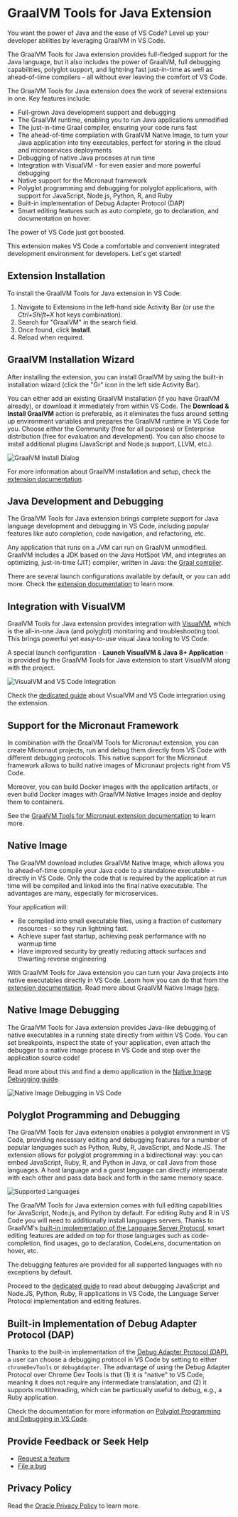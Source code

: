 # GraalVM Tools for Java Extension

You want the power of Java and the ease of VS Code?
Level up your developer abilities by leveraging GraalVM in VS Code.

The GraalVM Tools for Java extension provides full-fledged support for the Java language, but it also includes the power of GraalVM, full
debugging capabilities, polyglot support, and lightning fast just-in-time as well as ahead-of-time compilers - all without ever leaving the comfort of VS Code.

<!-- insert some thrilling image from VS Code -->

The GraalVM Tools for Java extension does the work of several extensions in one. Key features include:
* Full-grown Java development support and debugging
* The GraalVM runtime, enabling you to run Java applications unmodified
* The just-in-time Graal compiler, ensuring your code runs fast
* The ahead-of-time compilation with GraalVM Native Image, to turn your Java application into tiny executables, perfect for storing in the cloud and microservices deployments
* Debugging of native Java proceses at run time
* Integration with VisualVM - for even easier and more powerful debugging
* Native support for the Micronaut framework
* Polyglot programming and debugging for polyglot applications, with support for JavaScript, Node.js, Python, R, and Ruby
* Built-in implementation of Debug Adapter Protocol (DAP)
* Smart editing features such as auto complete, go to declaration, and documentation on hover.

The power of VS Code just got boosted.

This extension makes VS Code a comfortable and convenient integrated development environment for developers.
Let's get started!

## Extension Installation

To install the GraalVM Tools for Java extension in VS Code:

1. Navigate to Extensions in the left-hand side Activity Bar (or use the _Ctrl+Shift+X_ hot keys combination).
2. Search for "GraalVM" in the search field.
3. Once found, click **Install**.
4. Reload when required.

## GraalVM Installation Wizard

After installing the extension, you can install GraalVM by using the built-in installation wizard (click the "Gr" icon in the left side Activity Bar).

You can either add an existing GraalVM installation (if you have GraalVM already), or download it immediately from within VS Code.
The **Download & Install GraalVM** action is preferable, as it eliminates the fuss around setting up environment variables and prepares the GraalVM runtime in VS Code for you.
Choose either the Community (free for all purposes) or Enterprise distribution (free for evaluation and development). You can also choose to install additional plugins (JavaScript and Node.js support, LLVM, etc.).

![GraalVM Install Dialog](images/graalvm_install_actions.png)

For more information about GraalVM installation and setup, check the [extension documentation](https://www.graalvm.org/dev/tools/vscode/graalvm-extension/#graalvm-installation-wizard).

## Java Development and Debugging

The GraalVM Tools for Java extension brings complete support for Java language development and debugging in VS Code, including popular features like auto completion, code navigation, and refactoring, etc.

Any application that runs on a JVM can run on GraalVM unmodified.
GraalVM includes a JDK based on the Java HotSpot VM, and integrates an optimizing, just-in-time (JIT) compiler, written in Java: the [Graal compiler](https://www.graalvm.org/dev/reference-manual/compiler/).

There are several launch configurations available by default, or you can add more.
Check the [extension documentation](https://www.graalvm.org/dev/tools/vscode/graalvm-extension/#java-development-and-debugging) to learn more.

## Integration with VisualVM

GraalVM Tools for Java extension provides integration with [VisualVM](https://visualvm.github.io), which is the all-in-one Java (and polyglot) monitoring and troubleshooting tool.
This brings powerful yet easy-to-use visual Java tooling to VS Code.

A special launch configuration - **Launch VisualVM & Java 8+ Application** - is provided by the GraalVM Tools for Java extension to start VisualVM along with the project.

![VisualVM and VS Code Integration](images/vscode_visualvm.png)

Check the [dedicated guide](https://www.graalvm.org/dev/tools/vscode/graalvm/visualvm-integration/) about VisualVM and VS Code integration using the extension.

## Support for the Micronaut Framework

In combination with the GraalVM Tools for Micronaut extension, you can create Micronaut projects, run and debug them directly from VS Code with different debugging protocols.
This native support for the Micronaut framework allows to build native images of Micronaut projects right from VS Code.

Moreover, you can build Docker images with the application artifacts, or even build Docker images with GraalVM Native Images inside and deploy them to containers.

See the [GraalVM Tools for Micronaut extension documentation](https://www.graalvm.org/dev/tools/vscode/micronaut-extension/) to learn more.

## Native Image

The GraalVM download includes GraalVM Native Image, which allows you to ahead-of-time compile your Java code to a standalone executable - directly in VS Code.
Only the code that is required by the application at run time will be compiled and linked into the final native executable.
The advantages are many, especially for microservices.

Your application will:
* Be compiled into small executable files, using a fraction of customary resources - so they run lightning fast.
* Achieve super fast startup, achieving peak performance with no warmup time
* Have improved security by greatly reducing attack surfaces and thwarting reverse engineering

With GraalVM Tools for Java extension you can turn your Java projects into native executables directly in VS Code.
Learn how you can do that from the [extension documentation](https://www.graalvm.org/dev/tools/vscode/graalvm-extension/#native-image-building-and-debugging).
Read more about GraalVM Native Image [here](https://www.graalvm.org/dev/reference-manual/native-image/).

## Native Image Debugging

The GraalVM Tools for Java extension provides Java-like debugging of native executables in a running state directly from within VS Code.
You can set breakpoints, inspect the state of your application, even attach the debugger to a native image process in VS Code and step over the application source code!

Read more about this and find a demo application in the [Native Image Debugging guide](native-image-debugging.md).

![Native Image Debugging in VS Code](images/debugging_ni_vscode.png)

## Polyglot Programming and Debugging

The GraalVM Tools for Java extension enables a polyglot environment in VS Code, providing necessary editing and debugging features for a number of popular languages such as Python, Ruby, R, JavaScript, and Node.JS.
The extension allows for polyglot programming in a bidirectional way: you can embed JavaScript, Ruby, R, and Python in Java, or call Java from those languages.
A host language and a guest language can directly interoperate with each other and pass data back and forth in the same memory space.

![Supported Languages](images/supported_languages.png)

The GraalVM Tools for Java extension comes with full editing capabilities for JavaScript, Node.js, and Python by default. For editing Ruby and R in VS Code you will need to additionally install languages servers.
Thanks to GraalVM's [built-in implementation of the Language Server Protocol](https://www.graalvm.org/dev/tools/lsp/), smart editing features are added on top for those languages such as code-completion, find usages, go to declaration, CodeLens, documentation on hover, etc.

The debugging features are provided for all supported languages with no exceptions by default.

Proceed to the [dedicated guide](polyglot-runtime.md) to read about debugging JavaScript and Node.JS, Python, Ruby, R applications in VS Code, the Language Server Protocol implementation and editing features.

## Built-in Implementation of Debug Adapter Protocol (DAP)

Thanks to the built-in implementation of the [Debug Adapter Protocol (DAP)](https://www.graalvm.org/dev/tools/dap/), a user can choose a debugging protocol in VS Code by setting to either `chromeDevTools` or `debugAdapter`.
The advantage of using the Debug Adapter Protocol over Chrome Dev Tools is that (1) it is "native" to VS Code, meaning it does not require any intermediate translatation, and (2) it supports multithreading, which can be particually useful to debug, e.g., a Ruby application.

Check the documentation for more information on [Polyglot Programming and Debugging in VS Code](https://www.graalvm.org/dev/tools/vscode/graalvm-extension/polyglot-runtime/).

## Provide Feedback or Seek Help

* [Request a feature](https://github.com/graalvm/vscode-extensions/issues/new?labels=enhancement)
* [File a bug](https://github.com/graalvm/vscode-extensions/issues/new?labels=bug)

## Privacy Policy

Read the [Oracle Privacy Policy](https://www.oracle.com/legal/privacy/privacy-policy.html) to learn more.
